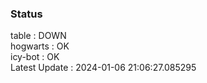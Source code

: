 ### Status


table : DOWN  
hogwarts : OK  
icy-bot : OK  
Latest Update : 2024-01-06 21:06:27.085295
